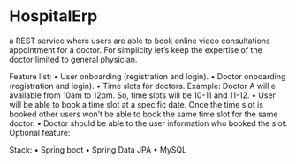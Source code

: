 # HospitalErp

a REST service where users are able to book online video consultations appointment for a doctor. For simplicity let’s keep the expertise of the doctor limited to general physician.

Feature list:
•	User onboarding (registration and login).
•	Doctor onboarding (registration and login).
•	Time slots for doctors. Example: Doctor A will e available from 10am to 12pm. So, time slots will be 10-11 and 11-12.
•	User will be able to book a time slot at a specific date. Once the time slot is booked other users won’t be able to book the same time slot for the same doctor.
•	Doctor should be able to the user information who booked the slot.
Optional feature:

Stack:
•	Spring boot
•	Spring Data JPA
•	MySQL
